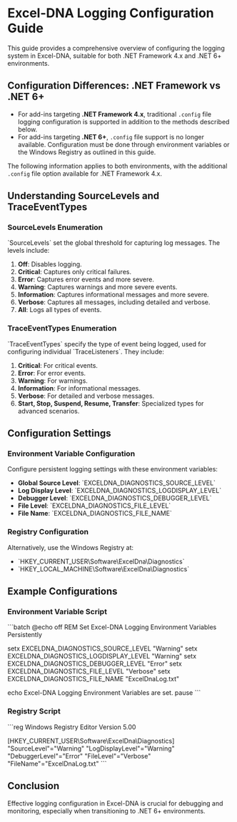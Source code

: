 # Excel-DNA Logging Configuration Guide

This guide provides a comprehensive overview of configuring the logging system in Excel-DNA, suitable for both .NET Framework 4.x and .NET 6+ environments.

## Configuration Differences: .NET Framework vs .NET 6+

- For add-ins targeting **.NET Framework 4.x**, traditional `.config` file logging configuration is supported in addition to the methods described below.
- For add-ins targeting **.NET 6+**, `.config` file support is no longer available. Configuration must be done through environment variables or the Windows Registry as outlined in this guide.

The following information applies to both environments, with the additional `.config` file option available for .NET Framework 4.x.

## Understanding SourceLevels and TraceEventTypes

### SourceLevels Enumeration

\`SourceLevels\` set the global threshold for capturing log messages. The levels include:

1. **Off**: Disables logging.
2. **Critical**: Captures only critical failures.
3. **Error**: Captures error events and more severe.
4. **Warning**: Captures warnings and more severe events.
5. **Information**: Captures informational messages and more severe.
6. **Verbose**: Captures all messages, including detailed and verbose.
7. **All**: Logs all types of events.

### TraceEventTypes Enumeration

\`TraceEventTypes\` specify the type of event being logged, used for configuring individual \`TraceListeners\`. They include:

1. **Critical**: For critical events.
2. **Error**: For error events.
3. **Warning**: For warnings.
4. **Information**: For informational messages.
5. **Verbose**: For detailed and verbose messages.
6. **Start, Stop, Suspend, Resume, Transfer**: Specialized types for advanced scenarios.

## Configuration Settings

### Environment Variable Configuration

Configure persistent logging settings with these environment variables:

- **Global Source Level**: \`EXCELDNA_DIAGNOSTICS_SOURCE_LEVEL\`
- **Log Display Level**: \`EXCELDNA_DIAGNOSTICS_LOGDISPLAY_LEVEL\`
- **Debugger Level**: \`EXCELDNA_DIAGNOSTICS_DEBUGGER_LEVEL\`
- **File Level**: \`EXCELDNA_DIAGNOSTICS_FILE_LEVEL\`
- **File Name**: \`EXCELDNA_DIAGNOSTICS_FILE_NAME\`

### Registry Configuration

Alternatively, use the Windows Registry at:

- \`HKEY_CURRENT_USER\Software\ExcelDna\Diagnostics\`
- \`HKEY_LOCAL_MACHINE\Software\ExcelDna\Diagnostics\`

## Example Configurations

### Environment Variable Script

\`\`\`batch
@echo off
REM Set Excel-DNA Logging Environment Variables Persistently

setx EXCELDNA_DIAGNOSTICS_SOURCE_LEVEL "Warning"
setx EXCELDNA_DIAGNOSTICS_LOGDISPLAY_LEVEL "Warning"
setx EXCELDNA_DIAGNOSTICS_DEBUGGER_LEVEL "Error"
setx EXCELDNA_DIAGNOSTICS_FILE_LEVEL "Verbose"
setx EXCELDNA_DIAGNOSTICS_FILE_NAME "ExcelDnaLog.txt"

echo Excel-DNA Logging Environment Variables are set.
pause
\`\`\`

### Registry Script

\`\`\`reg
Windows Registry Editor Version 5.00

[HKEY_CURRENT_USER\Software\ExcelDna\Diagnostics]
"SourceLevel"="Warning"
"LogDisplayLevel"="Warning"
"DebuggerLevel"="Error"
"FileLevel"="Verbose"
"FileName"="ExcelDnaLog.txt"
\`\`\`

## Conclusion

Effective logging configuration in Excel-DNA is crucial for debugging and monitoring, especially when transitioning to .NET 6+ environments.
